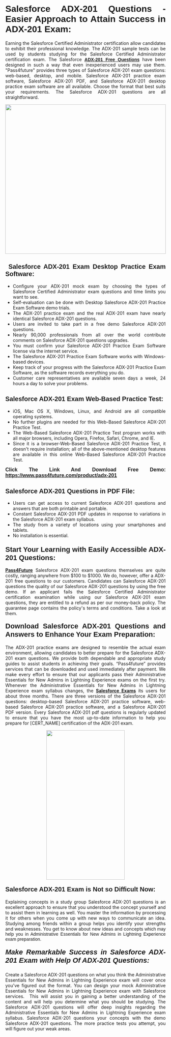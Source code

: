 <h1 style="text-align: justify;"><span style="font-family:Tahoma,Geneva,sans-serif;"><strong>Salesforce ADX-201 Questions - Easier Approach to Attain Success in ADX-201 Exam:</strong></span></h1>

<p style="text-align: justify;">Earning the Salesforce Certified Administrator certification allow candidates to exhibit their professional knowledge. The ADX-201 sample tests can be used by students studying for the Salesforce Certified Administrator certification exam. The Salesforce <a href="https://www.pass4future.com/questions/salesforce/adx-201"><span style="font-family:Tahoma,Geneva,sans-serif;"><strong>ADX-201 Free Questions</strong></span></a> have been designed in such a way that even inexperienced users may use them. "Pass4future" provides three types of Salesforce ADX-201 exam questions: web-based, desktop, and mobile. Salesforce ADX-201 practice exam software, Salesforce ADX-201 PDF, and Salesforce ADX-201 desktop practice exam software are all available. Choose the format that best suits your requirements. The Salesforce ADX-201 questions are all straightforward.</p>

<p style="text-align: justify;"><a href="https://www.pass4future.com/product/adx-201"><img alt="" src="https://lh3.googleusercontent.com/pw/AM-JKLU5_aushiRQbaoUdVonD_1om6esFnUm_j21jdeI1V3aesz_ETcO2Y8QVj0ZamD1vJ__MzXKNoh3XzzrDTXgudBuMwEatvdphNwcixeZDIncATvFdVanIchOfqVuIJHbWkG03KYMH2pwXnb7WaAnvI3g=w1366-h490-no?authuser=0" style="width: 100%; height: 470px;" /></a></p>

<h2 style="text-align: justify;"><strong><span style="font-family:Tahoma,Geneva,sans-serif;"><span style="font-size:20px;"> Salesforce ADX-201 Exam Desktop Practice Exam Software:</span></span></strong></h2>

<ul>
	<li style="text-align: justify;">Configure your ADX-201 mock exam by choosing the types of Salesforce Certified Administrator exam questions and time limits you want to see.</li>
	<li style="text-align: justify;">Self-evaluation can be done with Desktop Salesforce ADX-201 Practice Exam Software demo trials.</li>
	<li style="text-align: justify;">The ADX-201 practice exam and the real ADX-201 exam have nearly identical Salesforce ADX-201 questions.</li>
	<li style="text-align: justify;">Users are invited to take part in a free demo Salesforce ADX-201 questions.</li>
	<li style="text-align: justify;">Nearly 90,000 professionals from all over the world contribute comments on Salesforce ADX-201 questions upgrades.</li>
	<li style="text-align: justify;">You must confirm your Salesforce ADX-201 Practice Exam Software license via the internet service.</li>
	<li style="text-align: justify;">The Salesforce ADX-201 Practice Exam Software works with Windows-based devices.</li>
	<li style="text-align: justify;">Keep track of your progress with the Salesforce ADX-201 Practice Exam Software, as the software records everything you do.</li>
	<li style="text-align: justify;">Customer care representatives are available seven days a week, 24 hours a day to solve your problems.</li>
</ul>

<h2 style="text-align: justify;"><span style="font-family:Tahoma,Geneva,sans-serif;"><strong><span style="font-size:20px;">Salesforce ADX-201 Exam Web-Based Practice Test:</span></strong></span></h2>

<ul>
	<li style="text-align: justify;">iOS, Mac OS X, Windows, Linux, and Android are all compatible operating systems.</li>
	<li style="text-align: justify;">No further plugins are needed for this Web-Based Salesforce ADX-201 Practice Test.</li>
	<li style="text-align: justify;">The Web-Based Salesforce ADX-201 Practice Test program works with all major browsers, including Opera, Firefox, Safari, Chrome, and IE.</li>
	<li style="text-align: justify;">Since it is a browser-Web-Based Salesforce ADX-201 Practice Test, it doesn't require installation; all of the above-mentioned desktop features are available in this online Web-Based Salesforce ADX-201 Practice Test.</li>
</ul>

<p style="text-align: justify;"><span style="font-family:Tahoma,Geneva,sans-serif;"><span style="font-size:16px;"><strong>Click The Link And Download Free Demo:</strong></span></span> <a href="https://www.pass4future.com/product/adx-201"><span style="font-family:Tahoma,Geneva,sans-serif;"><span style="font-size:16px;"><strong>https://www.pass4future.com/product/adx-201</strong></span></span></a></p>

<h2 style="text-align: justify;"><strong><span style="font-family:Tahoma,Geneva,sans-serif;"><span style="font-size:20px;">Salesforce ADX-201 Questions in PDF File:</span></span></strong></h2>

<ul>
	<li style="text-align: justify;">Users can get access to current Salesforce ADX-201 questions and answers that are both printable and portable.</li>
	<li style="text-align: justify;">Constant Salesforce ADX-201 PDF updates in response to variations in the Salesforce ADX-201 exam syllabus.</li>
	<li style="text-align: justify;">The study from a variety of locations using your smartphones and tablets.</li>
	<li style="text-align: justify;">No installation is essential.</li>
</ul>

<h3 style="text-align: justify;"><span style="font-family:Tahoma,Geneva,sans-serif;"><strong><span style="font-size:22px;">Start Your Learning with Easily Accessible ADX-201 Questions:</span></strong></span></h3>

<p style="text-align: justify;"><strong><a href="https://www.pass4future.com/">Pass4Future</a></strong> Salesforce ADX-201 exam questions themselves are quite costly, ranging anywhere from $100 to $1000. We do, however, offer a ADX-201 free questions to our customers. Candidates can Salesforce ADX-201 questions the quality of our Salesforce ADX-201 questions by using the free demo. If an applicant fails the Salesforce Certified Administrator certification examination while using our Salesforce ADX-201 exam questions, they are entitled to a refund as per our money-back policy. The guarantee page contains the policy's terms and conditions. Take a look at them.</p>

<h4 style="text-align: justify;"><strong><span style="font-family:Tahoma,Geneva,sans-serif;"><span style="font-size:22px;">Download Salesforce ADX-201 Questions and Answers to Enhance Your Exam Preparation:</span></span></strong></h4>

<p style="text-align: justify;">The ADX-201 practice exams are designed to resemble the actual exam environment, allowing candidates to better prepare for the Salesforce ADX-201 exam questions. We provide both dependable and appropriate study guides to assist students in achieving their goals. “Pass4future” provides services that can be downloaded and used immediately after payment. We make every effort to ensure that our applicants pass their Administrative Essentials for New Admins in Lightning Experience exams on the first try. Whenever the Administrative Essentials for New Admins in Lightning Experience exam syllabus changes, the <strong><a href="https://www.pass4future.com/salesforce">Salesforce Exams</a></strong> its users for about three months. There are three versions of the Salesforce ADX-201 questions: desktop-based Salesforce ADX-201 practice software, web-based Salesforce ADX-201 practice software, and a Salesforce ADX-201 PDF version. Every Salesforce ADX-201 pdf questions is regularly updated to ensure that you have the most up-to-date information to help you prepare for [CERT_NAME] certification of the ADX-201 exam.</p>

<p style="text-align: center;"><a href="https://www.pass4future.com/product/adx-201"><img alt="" src="https://lh3.googleusercontent.com/pw/AM-JKLV3yUm3jiqqIo1xIsj1VJ_UeysYexQY-pRYO0rIFl3vg11QZioN-gzffpw2AfKqFynWuvoXOreWrWS0swpr4xmOSWfwII2jvatteuqrfxiWGFBSHPiZUCoi33jqeymK5dmu-0enyX6tayRCAMHw05jv=s617-no?authuser=0" style="width: 70%; height: 470px;" /></a></p>

<h4 style="text-align: justify;"><strong><span style="font-family:Tahoma,Geneva,sans-serif;"><span style="font-size:20px;">Salesforce ADX-201 Exam is Not so Difficult Now:</span></span></strong></h4>

<p style="text-align: justify;">Explaining concepts in a study group Salesforce ADX-201 questions is an excellent approach to ensure that you understood the concept yourself and to assist them in learning as well. You master the information by processing it for others when you come up with new ways to communicate an idea. Studying among friends within a group helps you identify your strengths and weaknesses. You get to know about new ideas and concepts <span style="font-family:Tahoma,Geneva,sans-serif;">which may help you in Administrative Essentials for New Admins in Lightning Experience exam preparation.</span></p>

<h5 style="text-align: justify;"><span style="font-family:Tahoma,Geneva,sans-serif;"><span style="font-size:22px;"><strong>Make Remarkable Success in Salesforce ADX-201 Exam with Help Of ADX-201 Questions:</strong></span></span></h5>

<p style="text-align: justify;">Create a Salesforce ADX-201 questions on what you think the Administrative Essentials for New Admins in Lightning Experience exam will cover once you've figured out the format. You can design your mock Administrative Essentials for New Admins in Lightning Experience exam with Salesforce services.  This will assist you in gaining a better understanding of the content and will help you determine what you should be studying. The Salesforce ADX-201 questions will offer deep insights regarding the Administrative Essentials for New Admins in Lightning Experience exam syllabus. Salesforce ADX-201 questions your concepts with the demo Salesforce ADX-201 questions. The more practice tests you attempt, you will figure out your weak areas.</p>
